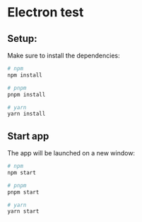 # Electron test

## Setup:

Make sure to install the dependencies:

```bash
# npm
npm install

# pnpm
pnpm install

# yarn
yarn install
```

## Start app

The app will be launched on a new window:

```bash
# npm
npm start

# pnpm
pnpm start

# yarn
yarn start
```
